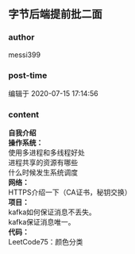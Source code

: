 ## 字节后端提前批二面
### author 
messi399
### post-time 

编辑于  2020-07-15 17:14:56
### content 
<div class="post-topic-des nc-post-content">
 <div>
  <strong>
   自我介绍
  </strong>
 </div>
 <div>
  <strong>
   操作系统：
  </strong>
  <br/>
  使用多进程和多线程好处
 </div>
 <div>
  进程共享的资源有哪些
 </div>
 <div>
  什么时候发生系统调度
 </div>
 <div>
  <strong>
   网络：
  </strong>
  <br/>
  HTTPS介绍一下（CA证书，秘钥交换）
 </div>
 <div>
  <strong>
   项目：
  </strong>
 </div>
 <div>
  kafka如何保证消息不丢失。
 </div>
 <div>
  kafka保证消息唯一。
 </div>
 <div>
  <strong>
   代码：
  </strong>
 </div>
 <div>
  LeetCode75：颜色分类
 </div>
 <div>
  <br/>
 </div>
</div>
